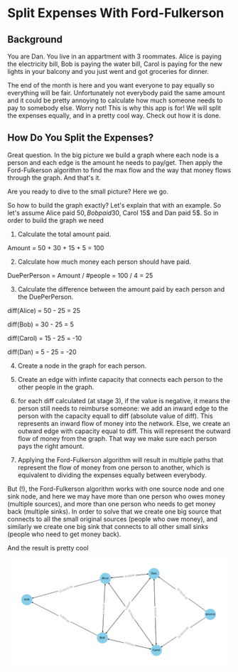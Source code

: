 # Split Expenses With Ford-Fulkerson

## Background
You are Dan. You live in an appartment with 3 roommates. Alice is paying the electricity bill, Bob is paying the water bill, 
Carol is paying for the new lights in your balcony and you just went and got groceries for dinner.

The end of the month is here and you want everyone to pay equally so everything will be fair. Unfortunately not everybody paid the same 
amount and it could be pretty annoying to calculate how much someone needs to pay to somebody else. Worry not! This is why this app is for! We will
split the expenses equally, and in a pretty cool way. Check out how it is done.

## How Do You Split the Expenses?
Great question. In the big picture we build a graph where each node is a person and each edge is the amount he needs to pay/get. Then apply the 
Ford-Fulkerson algorithm to find the max flow and the way that money flows through the graph. And that's it.

Are you ready to dive to the small picture? Here we go.

So how to build the graph exactly? Let's explain that with an example. So let's assume Alice paid 50$, Bob paid 30$, Carol 15$ and Dan paid 5$.
So in order to build the graph we need

1. Calculate the total amount paid.

Amount = 50 + 30 + 15 + 5 = 100

2. Calculate how much money each person should have paid.

DuePerPerson = Amount / #people = 100 / 4 = 25

3. Calculate the difference between the amount paid by each person and the DuePerPerson.

diff(Alice) = 50 - 25 = 25

diff(Bob) = 30 - 25 = 5

diff(Carol) = 15 - 25 = -10

diff(Dan) = 5 - 25 = -20

4. Create a node in the graph for each person.

5. Create an edge with infinte capacity that connects each person to the other people in the graph.

6. for each diff calculated (at stage 3), if the value is negative, it means the person still needs to reimburse someone: we add an inward
edge to the person with the capacity equall to diff (absolute value of diff). This represents an inward flow of money into the network. Else,
we create an outward edge with capacity equal to diff. This will represent the outward flow of money from the graph. That way we make sure
each person pays the right amount.

7. Applying the Ford-Fulkerson algorithm will result in multiple paths that represent the flow of money from one person to another, 
which is equivalent to dividing the expenses equally between everybody.

But (!), the Ford-Fulkerson algorithm works with one source node and one sink node, and here we may have more than one person who owes money
(multiple sources), and more than one person who needs to get money back (multiple sinks). In order to solve that we create one big source that connects
to all the small original sources (people who owe money), and similarly we create one big sink that connects to all other small sinks 
(people who need to get money back).

And the result is pretty cool

<img src="/graph_example.png" width="500" alt="graph flow example">

 